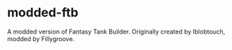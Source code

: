 # modded-ftb
A modded version of Fantasy Tank Builder. Originally created by Iblobtouch, modded by Fillygroove.
